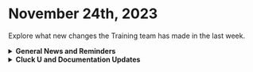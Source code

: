 # November 24th, 2023

Explore what new changes the Training team has made in the last week.

<details>

<summary><strong>General News and Reminders</strong></summary>

* **Game Tip for the Week:** Did you know The Elder Scrolls IV: Oblivion is included with Game Pass? With the faster load times in this cloud version, it's easier to reload over and over again until you get the Sigil Stone you like, whenever you close those pesky Oblivion gates!
* **SHOUT OUT** to all those who've successfully taken our [foundations-certification.md](../../cluck-university/rewst-foundations-10x/foundations-certification.md "mention")Exam, and collected your prestigious **Certified Rewster** badge in Discord. (Hint to others: It's more than just pretty flare. There's exclusive access it grants, too!)
* Express your interest in the App Platform Alpha Program by filling out the form on the [alpha-interest-submissions.md](../../documentation/app-platform-coming-soon/alpha-interest-submissions.md "mention") page.
* **Reminder about Cluck U Holiday Hours:**
  * Live Training will be unavailable from December 18th \~ January 8th for the Holidays and New Year
  * Feel free to sit by the fire, with a glass of bourbon, or a tasty eggnog and watch our videos while you wait with anticipation for our return
* Join us in our [Cluck-U Discord channel](https://discord.com/channels/936789089703845988/1121465945295167588) if you have any questions, comments, or concerns!

</details>

<details>

<summary><strong>Cluck U and Documentation Updates</strong></summary>

**New Pages**

* Added a page for the [discord-integration-setup.md](../../documentation/integrations/chat/discord/discord-integration-setup.md "mention")
* Added a page for the [jira-integration-setup.md](../../documentation/integrations/documentation/jira/jira-integration-setup.md "mention")
* Added a page for the [Broken link](broken-reference "mention")
* Added a page for [app-platform-coming-soon](../../documentation/app-platform-coming-soon/ "mention") and how to submit your[alpha-interest-submissions.md](../../documentation/app-platform-coming-soon/alpha-interest-submissions.md "mention") to us.
* Added the [embracing-the-microsoft-minute.md](../../documentation/integrations/cloud/microsoft-cloud-integration-bundle/common-issues-with-microsoft-bundle/embracing-the-microsoft-minute.md "mention") page with tips on how to take advantage of little breaks where you can find them.
* Added a page for the [view-rewst-integration-org-variables.md](../../prebuilt-automations/existing-crate-documentation/view-rewst-integration-org-variables.md "mention")Crate documentation.
* Added page about [documenting-with-roborewsty.md](../../documentation/workflows/workflow-building-tips-and-tricks/workflow-notes/documenting-with-roborewsty.md "mention")
* Added a use case page about [efficiently-extracting-nested-data.md](../../documentation/jinja/use-cases-and-best-practices/efficiently-extracting-nested-data.md "mention")
* Added a use case page about [customizing-psa-ticket-triggers.md](../../documentation/triggers/use-cases-and-examples/customizing-psa-ticket-triggers.md "mention")

**Updated & Enhanced Pages**

* Updated the [foundations-certification.md](../../cluck-university/rewst-foundations-10x/foundations-certification.md "mention") page to include more context on what types of questions the Exam will be asking to incorporate into a study guide
* Updated the [azure-openai-integration-setup.md](../../documentation/integrations/ai/openai/azure-openai-integration-setup.md "mention") page for more explicit instructions on how to craft your Base URL.
* Updated the [cybercns](../../documentation/integrations/security/cybercns/ "mention") page to include reference to ConnectSecure branding.
* Updated the [organization-variables.md](../../documentation/user-management/organization-variables.md "mention") page to explain how Use as Default works
* Updated the [rewst-actions](../../documentation/workflows/actions-in-rewst/rewst-actions/ "mention") page for more context and reference to usage including breaking out pages for the following categories:
  * [organization-actions.md](../../documentation/workflows/actions-in-rewst/rewst-actions/organization-actions.md "mention")
  * [organization-variable-actions.md](../../documentation/workflows/actions-in-rewst/rewst-actions/organization-variable-actions.md "mention")
  * [users-and-invitation-actions.md](../../documentation/workflows/actions-in-rewst/rewst-actions/users-and-invitation-actions.md "mention")
  * [integrations-and-external-association-actions.md](../../documentation/workflows/actions-in-rewst/rewst-actions/integrations-and-external-association-actions.md "mention")
  * [template-actions.md](../../documentation/workflows/actions-in-rewst/rewst-actions/template-actions.md "mention")
  * [form-and-trigger-actions.md](../../documentation/workflows/actions-in-rewst/rewst-actions/form-and-trigger-actions.md "mention")

</details>
